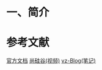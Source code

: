 # 一、简介





























# 参考文献

[官方文档](https://baomidou.com)
[尚硅谷(视频)](https://www.bilibili.com/video/BV12R4y157Be)
[vz-Blog(笔记)](https://www.oz6.cn/articles/55)
